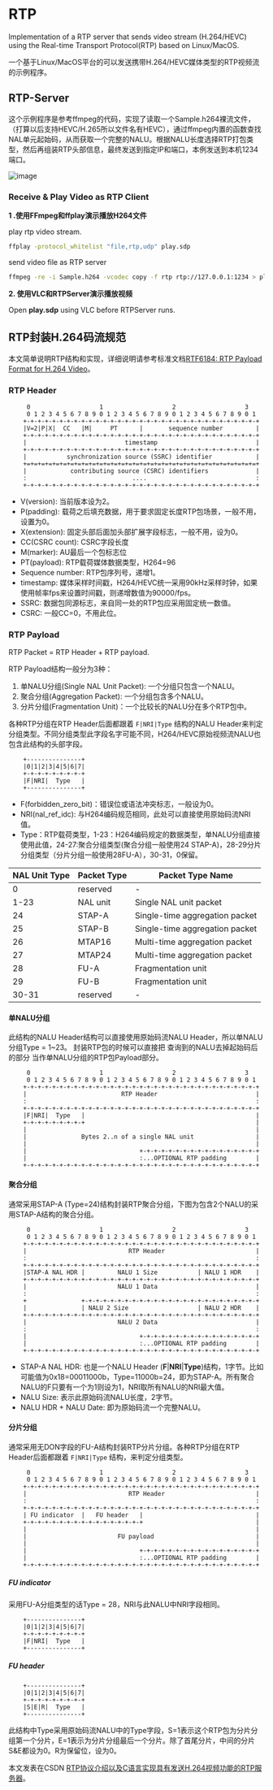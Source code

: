 # RTP 
Implementation of a RTP server that sends video stream (H.264/HEVC) using the Real-time Transport Protocol(RTP) based on Linux/MacOS. 

一个基于Linux/MacOS平台的可以发送携带H.264/HEVC媒体类型的RTP视频流的示例程序。

## RTP-Server
这个示例程序是参考ffmpeg的代码，实现了读取一个Sample.h264裸流文件，（打算以后支持HEVC/H.265所以文件名有HEVC），通过ffmpeg内置的函数查找NAL单元起始码，从而获取一个完整的NALU。根据NALU长度选择RTP打包类型，然后再组装RTP头部信息，最终发送到指定IP和端口，本例发送到本机1234端口。

![image](RTP-frame-zh.png)

### Receive & Play Video as RTP Client

**1 .使用FFmpeg和ffplay演示播放H264文件**

play rtp video stream.
```sh
ffplay -protocol_whitelist "file,rtp,udp" play.sdp
```

send video file as RTP server

```sh
ffmpeg -re -i Sample.h264 -vcodec copy -f rtp rtp://127.0.0.1:1234 > play.sdp
```


**2. 使用VLC和RTPServer演示播放视频**

Open **play.sdp** using VLC before RTPServer runs.

## RTP封装H.264码流规范
本文简单说明RTP结构和实现，详细说明请参考标准文档[RTF6184: RTP Payload Format for H.264 Video](https://tools.ietf.org/html/rfc6184)。
### RTP Header

```
     0                   1                   2                   3
     0 1 2 3 4 5 6 7 8 9 0 1 2 3 4 5 6 7 8 9 0 1 2 3 4 5 6 7 8 9 0 1
    +-+-+-+-+-+-+-+-+-+-+-+-+-+-+-+-+-+-+-+-+-+-+-+-+-+-+-+-+-+-+-+-+
    |V=2|P|X|  CC   |M|     PT      |       sequence number         |
    +-+-+-+-+-+-+-+-+-+-+-+-+-+-+-+-+-+-+-+-+-+-+-+-+-+-+-+-+-+-+-+-+
    |                           timestamp                           |
    +-+-+-+-+-+-+-+-+-+-+-+-+-+-+-+-+-+-+-+-+-+-+-+-+-+-+-+-+-+-+-+-+
    |           synchronization source (SSRC) identifier            |
    +=+=+=+=+=+=+=+=+=+=+=+=+=+=+=+=+=+=+=+=+=+=+=+=+=+=+=+=+=+=+=+=+
    |            contributing source (CSRC) identifiers             |
    :                             ....                              :
    +-+-+-+-+-+-+-+-+-+-+-+-+-+-+-+-+-+-+-+-+-+-+-+-+-+-+-+-+-+-+-+-+
```

- V(version): 当前版本设为2。
- P(padding): 载荷之后填充数据，用于要求固定长度RTP包场景，一般不用，设置为0。
- X(extension): 固定头部后面加头部扩展字段标志，一般不用，设为0。
- CC(CSRC count): CSRC字段长度
- M(marker): AU最后一个包标志位
- PT(payload): RTP载荷媒体数据类型，H264=96
- Sequence number: RTP包序列号，递增1。
- timestamp: 媒体采样时间戳，H264/HEVC统一采用90kHz采样时钟，如果使用帧率fps来设置时间戳，则递增数值为90000/fps。
- SSRC: 数据包同源标志，来自同一处的RTP包应采用固定统一数值。
- CSRC: 一般CC=0，不用此位。

### RTP Payload
RTP Packet = RTP Header + RTP payload.

RTP Payload结构一般分为3种：
1. 单NALU分组(Single NAL Unit Packet): 一个分组只包含一个NALU。
2. 聚合分组(Aggregation Packet): 一个分组包含多个NALU。
3. 分片分组(Fragmentation Unit)：一个比较长的NALU分在多个RTP包中。

各种RTP分组在RTP Header后面都跟着 `F|NRI|Type` 结构的NALU Header来判定分组类型。不同分组类型此字段名字可能不同，H264/HEVC原始视频流NALU也包含此结构的头部字段。

```
    +---------------+
    |0|1|2|3|4|5|6|7|
    +-+-+-+-+-+-+-+-+
    |F|NRI|  Type   |
    +---------------+
```
- F(forbidden_zero_bit)：错误位或语法冲突标志，一般设为0。
- NRI(nal_ref_idc): 与H264编码规范相同，此处可以直接使用原始码流NRI值。
- Type：RTP载荷类型，1-23：H264编码规定的数据类型，单NALU分组直接使用此值，24-27:聚合分组类型(聚合分组一般使用24 STAP-A)，28-29分片分组类型（分片分组一般使用28FU-A），30-31，0保留。

NAL Unit Type| Packet Type |  Packet Type Name
---|---|---|
0 | reserved | -
1-23 | NAL unit | Single NAL unit packet
24 | STAP-A | Single-time aggregation packet
25 | STAP-B | Single-time aggregation packet
26 | MTAP16 | Multi-time aggregation packet
27 | MTAP24 | Multi-time aggregation packet
28 | FU-A | Fragmentation unit
29 | FU-B | Fragmentation unit
30-31 | reserved |  -


#### 单NALU分组
此结构的NALU Header结构可以直接使用原始码流NALU Header，所以单NALU分组Type = 1~23。
封装RTP包的时候可以直接把 查询到的NALU去掉起始码后的部分 当作单NALU分组的RTP包Payload部分。

```
     0                   1                   2                   3
     0 1 2 3 4 5 6 7 8 9 0 1 2 3 4 5 6 7 8 9 0 1 2 3 4 5 6 7 8 9 0 1
    +-+-+-+-+-+-+-+-+-+-+-+-+-+-+-+-+-+-+-+-+-+-+-+-+-+-+-+-+-+-+-+-+
    |                          RTP Header                           |
    :                                                               :
    +-+-+-+-+-+-+-+-+-+-+-+-+-+-+-+-+-+-+-+-+-+-+-+-+-+-+-+-+-+-+-+-+
    |F|NRI|  Type   |                                               |
    +-+-+-+-+-+-+-+-+                                               |
    |                                                               |
    |               Bytes 2..n of a single NAL unit                 |
    |                                                               |
    |                               +-+-+-+-+-+-+-+-+-+-+-+-+-+-+-+-+
    |                               :...OPTIONAL RTP padding        |
    +-+-+-+-+-+-+-+-+-+-+-+-+-+-+-+-+-+-+-+-+-+-+-+-+-+-+-+-+-+-+-+-+

```

#### 聚合分组
通常采用STAP-A (Type=24)结构封装RTP聚合分组，下图为包含2个NALU的采用STAP-A结构的聚合分组。

```
     0                   1                   2                   3
     0 1 2 3 4 5 6 7 8 9 0 1 2 3 4 5 6 7 8 9 0 1 2 3 4 5 6 7 8 9 0 1
    +-+-+-+-+-+-+-+-+-+-+-+-+-+-+-+-+-+-+-+-+-+-+-+-+-+-+-+-+-+-+-+-+
    |                            RTP Header                         |
    :                                                               :
    +-+-+-+-+-+-+-+-+-+-+-+-+-+-+-+-+-+-+-+-+-+-+-+-+-+-+-+-+-+-+-+-+
    |STAP-A NAL HDR |         NALU 1 Size           | NALU 1 HDR    |
    +-+-+-+-+-+-+-+-+-+-+-+-+-+-+-+-+-+-+-+-+-+-+-+-+-+-+-+-+-+-+-+-+
    |                         NALU 1 Data                           |
    :                                                               :
    +               +-+-+-+-+-+-+-+-+-+-+-+-+-+-+-+-+-+-+-+-+-+-+-+-+
    |               | NALU 2 Size                   | NALU 2 HDR    |
    +-+-+-+-+-+-+-+-+-+-+-+-+-+-+-+-+-+-+-+-+-+-+-+-+-+-+-+-+-+-+-+-+
    |                         NALU 2 Data                           |
    :                                                               :
    |                               +-+-+-+-+-+-+-+-+-+-+-+-+-+-+-+-+
    |                               :...OPTIONAL RTP padding        |
    +-+-+-+-+-+-+-+-+-+-+-+-+-+-+-+-+-+-+-+-+-+-+-+-+-+-+-+-+-+-+-+-+
```


- STAP-A NAL HDR: 也是一个NALU Header (**F**|**NRI**|**Type**)结构，1字节。比如可能值为0x18=00011000b，Type=11000b=24，即为STAP-A。所有聚合NALU的F只要有一个为1则设为1，NRI取所有NALU的NRI最大值。
- NALU Size: 表示此原始码流NALU长度，2字节。
- NALU HDR + NALU Date: 即为原始码流一个完整NALU。

#### 分片分组

通常采用无DON字段的FU-A结构封装RTP分片分组。各种RTP分组在RTP Header后面都跟着 `F|NRI|Type` 结构，来判定分组类型。

```
     0                   1                   2                   3
     0 1 2 3 4 5 6 7 8 9 0 1 2 3 4 5 6 7 8 9 0 1 2 3 4 5 6 7 8 9 0 1
    +-+-+-+-+-+-+-+-+-+-+-+-+-+-+-+-+-+-+-+-+-+-+-+-+-+-+-+-+-+-+-+-+
    |                            RTP Header                         |
    :                                                               :
    +-+-+-+-+-+-+-+-+-+-+-+-+-+-+-+-+-+-+-+-+-+-+-+-+-+-+-+-+-+-+-+-+
    | FU indicator  |   FU header   |                               |
    +-+-+-+-+-+-+-+-+-+-+-+-+-+-+-+-+                               |
    |                                                               |
    |                         FU payload                            |
    |                                                               |
    |                               +-+-+-+-+-+-+-+-+-+-+-+-+-+-+-+-+
    |                               :...OPTIONAL RTP padding        |
    +-+-+-+-+-+-+-+-+-+-+-+-+-+-+-+-+-+-+-+-+-+-+-+-+-+-+-+-+-+-+-+-+
```

##### FU indicator
采用FU-A分组类型的话Type = 28，NRI与此NALU中NRI字段相同。

```
    +---------------+
    |0|1|2|3|4|5|6|7|
    +-+-+-+-+-+-+-+-+
    |F|NRI|  Type   |
    +---------------+
```

##### FU header

```
    +---------------+
    |0|1|2|3|4|5|6|7|
    +-+-+-+-+-+-+-+-+
    |S|E|R|  Type   |
    +---------------+
```

此结构中Type采用原始码流NALU中的Type字段，S=1表示这个RTP包为分片分组第一个分片，E=1表示为分片分组最后一个分片。除了首尾分片，中间的分片S&E都设为0。R为保留位，设为0。

本文发表在CSDN [RTP协议介绍以及C语言实现具有发送H.264视频功能的RTP服务器](https://blog.csdn.net/shaosunrise/article/details/80374523)。